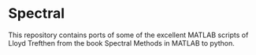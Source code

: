 # Spectral

This repository contains ports of some of the excellent MATLAB scripts of Lloyd Trefthen from the book Spectral Methods in MATLAB to python.
